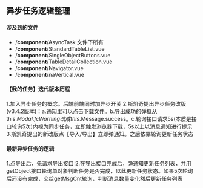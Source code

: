 ## 异步任务逻辑整理
#### 涉及到的文件
* /__component__/AsyncTask 文件下所有
* /__component__/StandardTableList.vue
* /__component__/SingleObjectButtons.vue
* /__component__/TableDetailCollection.vue
* /__component__/Navigator.vue
* /__component__/naVertical.vue

#### 【我的任务】迭代版本历程
1.加入异步任务的概念。后端前端同时加异步开关
2.斯凯奇提出异步任务改版(v3.4.2版本)：a.通知里可以点击下载文件。b.导出成功的弹框从this.$Modal.fcWarning改成this.$Message.success。c.轮询接口请求5s(本质是接口轮询5次)内视为同步任务，立即触发浏览器下载，5s以上以消息通知进行提示
3.斯凯奇提出的新改版点【导入/导出】立即弹通知。之后依靠轮询更新任务状态


#### 最新异步任务的逻辑
1.点导出后，先请求导出接口
2.在导出接口完成后，弹通知更新任务列表，并用getObject接口轮询单对象判断任务是否完成，以此更新任务状态。如果5次轮询
后还没有完成，交给getMsgCnt轮询，判断消息数量变化然后更新任务列表
